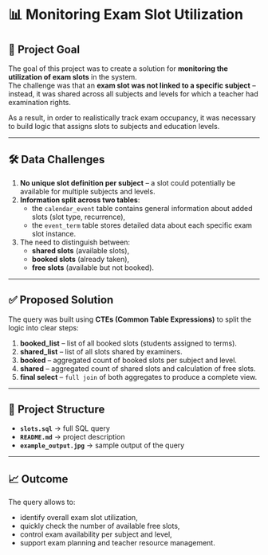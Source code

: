 # 📊 Monitoring Exam Slot Utilization

## 🎯 Project Goal
The goal of this project was to create a solution for **monitoring the utilization of exam slots** in the system.  
The challenge was that an **exam slot was not linked to a specific subject** – instead, it was shared across all subjects and levels for which a teacher had examination rights.  

As a result, in order to realistically track exam occupancy, it was necessary to build logic that assigns slots to subjects and education levels.

---

## 🛠 Data Challenges
1. **No unique slot definition per subject** – a slot could potentially be available for multiple subjects and levels.  
2. **Information split across two tables**:  
   - the `calendar_event` table contains general information about added slots (slot type, recurrence),  
   - the `event_term` table stores detailed data about each specific exam slot instance.  
3. The need to distinguish between:  
   - **shared slots** (available slots),  
   - **booked slots** (already taken),  
   - **free slots** (available but not booked). 

---

## ✅ Proposed Solution
The query was built using **CTEs (Common Table Expressions)** to split the logic into clear steps:  

1. **booked_list** – list of all booked slots (students assigned to terms).  
2. **shared_list** – list of all slots shared by examiners.  
3. **booked** – aggregated count of booked slots per subject and level.  
4. **shared** – aggregated count of shared slots and calculation of free slots.  
5. **final select** – `full join` of both aggregates to produce a complete view.  

---

## 📂 Project Structure
- **`slots.sql`** → full SQL query
- **`README.md`** → project description 
- **`example_output.jpg`** → sample output of the query

---

## 📈 Outcome
The query allows to:  
- identify overall exam slot utilization,  
- quickly check the number of available free slots,  
- control exam availability per subject and level,  
- support exam planning and teacher resource management.  
